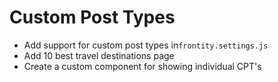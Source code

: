 # Custom Post Types

- Add support for custom post types in`frontity.settings.js`
- Add 10 best travel destinations page
- Create a custom component for showing individual CPT's